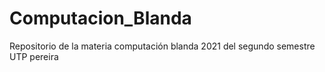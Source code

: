 # Computacion_Blanda
Repositorio de la materia computación blanda 2021 del segundo semestre UTP pereira
